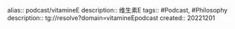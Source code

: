 alias:: podcast/vitamineE
description:: 维生素E
tags:: #Podcast, #Philosophy
description:: tg://resolve?domain=vitamineEpodcast
created:: 20221201
